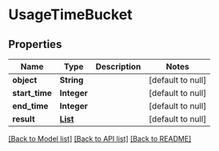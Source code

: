 # UsageTimeBucket
## Properties

| Name | Type | Description | Notes |
|------------ | ------------- | ------------- | -------------|
| **object** | **String** |  | [default to null] |
| **start\_time** | **Integer** |  | [default to null] |
| **end\_time** | **Integer** |  | [default to null] |
| **result** | [**List**](UsageTimeBucket_result_inner.md) |  | [default to null] |

[[Back to Model list]](../README.md#documentation-for-models) [[Back to API list]](../README.md#documentation-for-api-endpoints) [[Back to README]](../README.md)

